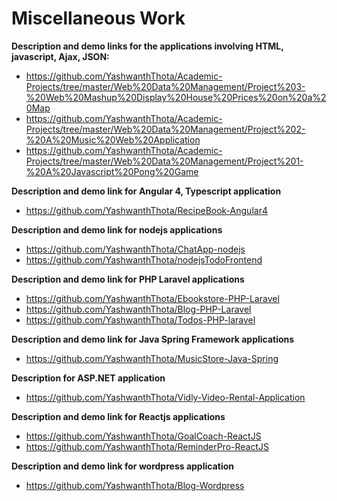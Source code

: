 # Miscellaneous Work

**Description and demo links for the applications involving HTML, javascript, Ajax, JSON:**
- https://github.com/YashwanthThota/Academic-Projects/tree/master/Web%20Data%20Management/Project%203-%20Web%20Mashup%20Display%20House%20Prices%20on%20a%20Map
- https://github.com/YashwanthThota/Academic-Projects/tree/master/Web%20Data%20Management/Project%202-%20A%20Music%20Web%20Application
- https://github.com/YashwanthThota/Academic-Projects/tree/master/Web%20Data%20Management/Project%201-%20A%20Javascript%20Pong%20Game

**Description and demo link for Angular 4, Typescript application**
- https://github.com/YashwanthThota/RecipeBook-Angular4

**Description and demo link for nodejs applications**
- https://github.com/YashwanthThota/ChatApp-nodejs
- https://github.com/YashwanthThota/nodejsTodoFrontend

**Description and demo link for PHP Laravel applications**
- https://github.com/YashwanthThota/Ebookstore-PHP-Laravel
- https://github.com/YashwanthThota/Blog-PHP-Laravel
- https://github.com/YashwanthThota/Todos-PHP-laravel

**Description and demo link for Java Spring Framework applications**
- https://github.com/YashwanthThota/MusicStore-Java-Spring

**Description for ASP.NET application**
- https://github.com/YashwanthThota/Vidly-Video-Rental-Application

**Description and demo link for Reactjs applications**
- https://github.com/YashwanthThota/GoalCoach-ReactJS
- https://github.com/YashwanthThota/ReminderPro-ReactJS

**Description and demo link for wordpress application**
- https://github.com/YashwanthThota/Blog-Wordpress


